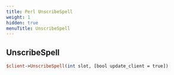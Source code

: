 ```yaml
---
title: Perl UnscribeSpell
weight: 1
hidden: true
menuTitle: UnscribeSpell
---
```

## UnscribeSpell
```perl
$client->UnscribeSpell(int slot, [bool update_client = true])
```